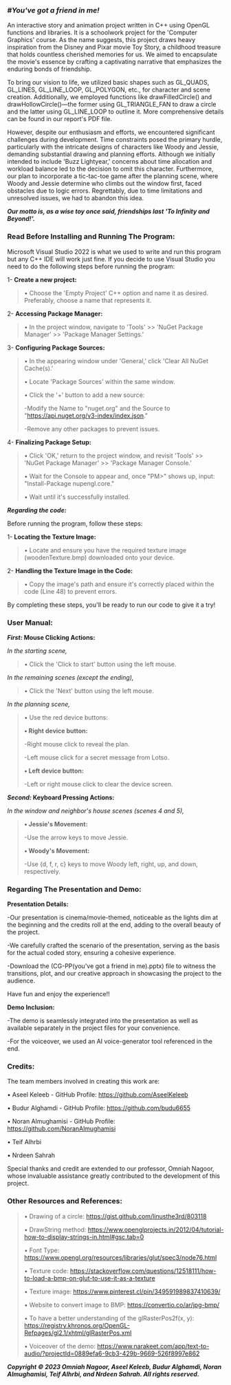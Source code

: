 ### _**#You've got a friend in me!**_


An interactive story and animation project written in C++ using OpenGL functions and libraries.  It is a schoolwork project for the 'Computer Graphics' course. As the name suggests, this project draws heavy inspiration from the Disney and Pixar movie Toy Story, a childhood treasure that holds countless cherished memories for us. We aimed to encapsulate the movie's essence by crafting a captivating narrative that emphasizes the enduring bonds of friendship.

To bring our vision to life, we utilized basic shapes such as GL_QUADS, GL_LINES, GL_LINE_LOOP, GL_POLYGON, etc., for character and scene creation. Additionally, we employed functions like drawFilledCircle() and drawHollowCircle()—the former using GL_TRIANGLE_FAN to draw a circle and the latter using GL_LINE_LOOP to outline it. More comprehensive details can be found in our report's PDF file.

However, despite our enthusiasm and efforts, we encountered significant challenges during development. Time constraints posed the primary hurdle, particularly with the intricate designs of characters like Woody and Jessie, demanding substantial drawing and planning efforts. Although we initially intended to include 'Buzz Lightyear,' concerns about time allocation and workload balance led to the decision to omit this character. Furthermore, our plan to incorporate a tic-tac-toe game after the planning scene, where Woody and Jessie determine who climbs out the window first, faced obstacles due to logic errors. Regrettably, due to time limitations and unresolved issues, we had to abandon this idea.

**_Our motto is, as a wise toy once said, friendships last 'To Infinity and Beyond!'._**


### **Read Before Installing and Running The Program:**
Microsoft Visual Studio 2022 is what we used to write and run this program but any C++ IDE will work just fine. If you decide to use Visual Studio you need to do the following steps before running the program:

1- **Create a new project:** 
> • Choose the 'Empty Project' C++ option and name it as desired. Preferably, choose a name that represents it.

2- **Accessing Package Manager:** 
> • In the project window, navigate to 'Tools' >> 'NuGet Package Manager' >> 'Package Manager Settings.'

3- **Configuring Package Sources:** 
> • In the appearing window under 'General,' click 'Clear All NuGet Cache(s).'
> 
> • Locate 'Package Sources' within the same window.
> 
> • Click the '+' button to add a new source:
> 
>-Modify the Name to "nuget.org" and the Source to "https://api.nuget.org/v3-index/index.json."
> 
>-Remove any other packages to prevent issues.

4- **Finalizing Package Setup:**
> • Click 'OK,' return to the project window, and revisit 'Tools' >> 'NuGet Package Manager' >> 'Package Manager Console.'
> 
> • Wait for the Console to appear and, once "PM>" shows up, input: "Install-Package nupengl.core."
> 
> • Wait until it's successfully installed.

_**Regarding the code:**_

Before running the program, follow these steps:

1- **Locating the Texture Image:**
> • Locate and ensure you have the required texture image (woodenTexture.bmp) downloaded onto your device.

2- **Handling the Texture Image in the Code:**
> • Copy the image's path and ensure it's correctly placed within the code (Line 48) to prevent errors.

By completing these steps, you'll be ready to run our code to give it a try!

### **User Manual:**
**_First:_ Mouse Clicking Actions:**

_In the starting scene,_ 
> • Click the 'Click to start' button using the left mouse.

_In the remaining scenes (except the ending),_ 
> • Click the 'Next' button using the left mouse.

_In the planning scene,_ 
> • Use the red device buttons:
> 
> **• Right device button:**
> 
>-Right mouse click to reveal the plan.
> 
>-Left mouse click for a secret message from Lotso.
> 
> **• Left device button:**
> 
>-Left or right mouse click to clear the device screen.

**_Second:_ Keyboard Pressing Actions:**

_In the window and neighbor's house scenes (scenes 4 and 5),_ 
> **• Jessie's Movement:**
> 
>-Use the arrow keys to move Jessie.
> 
> **• Woody's Movement:**
> 
>-Use {d, f, r, c} keys to move Woody left, right, up, and down, respectively.

### **Regarding The Presentation and Demo:**
**Presentation Details:**

-Our presentation is cinema/movie-themed, noticeable as the lights dim at the beginning and the credits roll at the end, adding to the overall beauty of the project.

-We carefully crafted the scenario of the presentation, serving as the basis for the actual coded story, ensuring a cohesive experience.

-Download the (CG-PP(you've got a friend in me).pptx) file to witness the transitions, plot, and our creative approach in showcasing the project to the audience.

Have fun and enjoy the experience!!

**Demo Inclusion:**

-The demo is seamlessly integrated into the presentation as well as available separately in the project files for your convenience.

-For the voiceover, we used an AI voice-generator tool referenced in the end.

### **Credits:**
The team members involved in creating this work are:

• Aseel Keleeb - GitHub Profile: https://github.com/AseelKeleeb

• Budur Alghamdi - GitHub Profile: https://github.com/budu6655

• Noran Almughamisi - GitHub Profile: https://github.com/NoranAlmughamisi

• Teif Alhrbi

• Nrdeen Sahrah

Special thanks and credit are extended to our professor, Omniah Nagoor, whose invaluable assistance greatly contributed to the development of this project.

### **Other Resources and References:**
> •	Drawing of a circle:  https://gist.github.com/linusthe3rd/803118
> 
> •	DrawString method: https://www.openglprojects.in/2012/04/tutorial-how-to-display-strings-in.html#gsc.tab=0
> 
> •	Font Type: https://www.opengl.org/resources/libraries/glut/spec3/node76.html
> 
> •	Texture code: https://stackoverflow.com/questions/12518111/how-to-load-a-bmp-on-glut-to-use-it-as-a-texture
> 
> •	Texture image: https://www.pinterest.cl/pin/349591989837410639/
> 
> •	Website to convert image to BMP: https://convertio.co/ar/jpg-bmp/
> 
> •	To have a better understanding of the glRasterPos2f(x, y): https://registry.khronos.org/OpenGL-Refpages/gl2.1/xhtml/glRasterPos.xml
> 
> •	Voiceover of the demo: https://www.narakeet.com/app/text-to-audio/?projectId=0889efa6-9cb3-429b-9669-526f8997e862

**_Copyright © 2023 Omniah Nagoor, Aseel Keleeb, Budur Alghamdi, Noran Almughamisi, Teif Alhrbi, and Nrdeen Sahrah. All rights reserved._**
